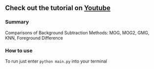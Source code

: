 ## Check out the tutorial on [Youtube](https://youtu.be/M6yUlAhxBxk)

### Summary
Comparisons of Background Subtraction Methods:
MOG, MOG2, GMG, KNN, Foreground Difference

### How to use
To run just enter `python main.py` into your terminal
